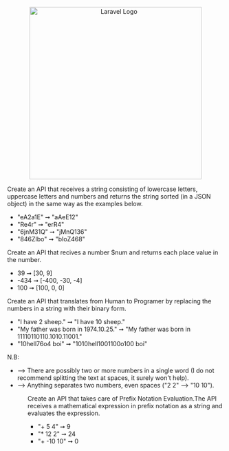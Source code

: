 <p align="center"><a href="https://laravel.com" target="_blank"><img src="https://raw.githubusercontent.com/laravel/art/master/logo-lockup/5%20SVG/2%20CMYK/1%20Full%20Color/laravel-logolockup-cmyk-red.svg" width="400" alt="Laravel Logo"></a></p>

<p>
Create an API that receives a string consisting of lowercase letters, uppercase letters and numbers and returns the string sorted (in a JSON object) in the same way as the examples below.
</p>
<p>
    <ul>
<li>"eA2a1E" ➞ "aAeE12"</li>
<li>"Re4r" ➞ "erR4"</li>
<li>"6jnM31Q" ➞ "jMnQ136"</li>
<li>"846ZIbo" ➞ "bIoZ468"</li>
    </ul>
</p>
<p>
Create an API that recives a number $num and returns each place value in the number.
</p>
<p>
    <ul>
        <li>39 ➞ [30, 9]</li>
        <li>-434 ➞ [-400, -30, -4]</li>
        <li>100 ➞ [100, 0, 0]</li>
    </ul>
</p>
<p>
Create an API that translates from Human to Programer by replacing the numbers in a string with their binary form.
</p>
<p>
    <ul>
        <li>"I have 2 sheep." ➞ "I have 10 sheep."</li>
        <li>"My father was born in 1974.10.25." ➞ "My father was born in 11110110110.1010.11001."</li>
        <li>"10hell76o4 boi" ➞ "1010hell1001100o100 boi"</li>
    </ul>
</p>
<p>
N.B:
    <ul>
        <li>--> There are possibly two or more numbers in a single word (I do not recommend splitting the text at spaces, it surely won't help).</li>
        <li>--> Anything separates two numbers, even spaces ("2 2" --> "10 10").</li>
    <ul>
</p>
<p>
Create an API that takes care of Prefix Notation Evaluation.The API receives a mathematical expression in prefix notation as a string and evaluates the expression.
</p>
<p>
    <ul>
        <li>"+ 5 4" ➞ 9</li>
        <li>"* 12 2" ➞ 24</li>
        <li>"+ -10 10" ➞ 0</li>
    </ul>
</p>
